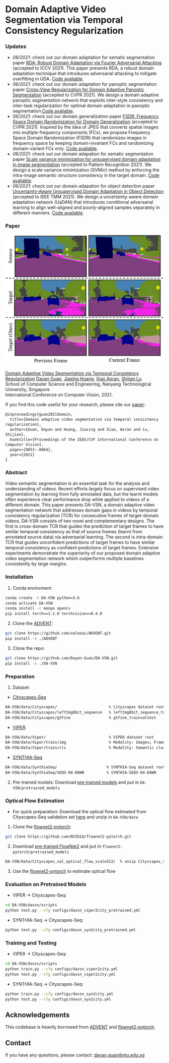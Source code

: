 # Domain Adaptive Video Segmentation via Temporal Consistency Regularization

### Updates
- *08/2021*: check out our domain adaptation for sematic segmentation paper [RDA: Robust Domain Adaptation via Fourier Adversarial Attacking](https://arxiv.org/abs/2106.02874) (accepted to ICCV 2021). This paper presents RDA, a robust domain adaptation technique that introduces adversarial attacking to mitigate overfitting in UDA. [Code avaliable](https://github.com/jxhuang0508/RDA).
- *06/2021*: check out our domain adaptation for panoptic segmentation paper [Cross-View Regularization for Domain Adaptive Panoptic Segmentation](https://arxiv.org/abs/2103.02584) (accepted to CVPR 2021). We design a domain adaptive panoptic segmentation network that exploits inter-style consistency and inter-task regularization for optimal domain adaptation in panoptic segmentation.[Code avaliable](https://github.com/jxhuang0508/FSDR).
- *06/2021*: check out our domain generalization paper [FSDR: Frequency Space Domain Randomization for Domain Generalization](https://arxiv.org/abs/2103.02370) (accepted to CVPR 2021). Inspired by the idea of JPEG that converts spatial images into multiple frequency components (FCs), we propose Frequency Space Domain Randomization (FSDR) that randomizes images in frequency space by keeping domain-invariant FCs and randomizing domain-variant FCs only. [Code avaliable](https://github.com/jxhuang0508/CVRN).
- *06/2021*: check out our domain adapation for sematic segmentation paper [Scale variance minimization for unsupervised domain adaptation in image segmentation](https://www.researchgate.net/publication/347421562_Scale_variance_minimization_for_unsupervised_domain_adaptation_in_image_segmentation)  (accepted to Pattern Recognition 2021). We design a scale variance minimization (SVMin) method by enforcing the intra-image semantic structure consistency in the target domain. [Code avaliable](https://github.com/Dayan-Guan/SVMin).
- *06/2021*: check out our domain adapation for object detection paper [Uncertainty-Aware Unsupervised Domain Adaptation in Object Detection](https://arxiv.org/abs/2103.00236) (accepted to IEEE TMM 2021). We design a uncertainty-aware domain adaptation network (UaDAN) that introduces conditional adversarial learning to align well-aligned and poorly-aligned samples separately in different manners. [Code avaliable](https://github.com/Dayan-Guan/UaDAN).

### Paper
![](./teaser.jpg)

[Domain Adaptive Video Segmentation via Temporal Consistency Regularization](https://arxiv.org/abs/2107.11004) 
 [Dayan Guan](https://scholar.google.com/citations?user=9jp9QAsAAAAJ&hl=en), [Jiaxing Huang](https://scholar.google.com/citations?user=czirNcwAAAAJ&hl=en&oi=ao),  [Xiao Aoran](https://scholar.google.com/citations?user=yGKsEpAAAAAJ&hl=en), [Shijian Lu](https://scholar.google.com/citations?user=uYmK-A0AAAAJ&hl=en)  
 School of Computer Science and Engineering, Nanyang Technological University, Singapore  
 International Conference on Computer Vision, 2021.
 
If you find this code useful for your research, please cite our [paper](https://arxiv.org/abs/2107.11004):

```
@inproceedings{guan2021domain,
  title={Domain adaptive video segmentation via temporal consistency regularization},
  author={Guan, Dayan and Huang, Jiaxing and Xiao, Aoran and Lu, Shijian},
  booktitle={Proceedings of the IEEE/CVF International Conference on Computer Vision},
  pages={8053--8064},
  year={2021}
}
```

### Abstract
Video semantic segmentation is an essential task for the analysis and understanding of videos. Recent efforts largely focus on supervised video segmentation by learning from fully annotated data, but the learnt models often experience clear performance drop while applied to videos of a different domain. This paper presents DA-VSN, a domain adaptive video segmentation network that addresses domain gaps in videos by temporal consistency regularization (TCR) for consecutive frames of target-domain videos. DA-VSN consists of two novel and complementary designs. The first is cross-domain TCR that guides the prediction of target frames to have similar temporal consistency as that of source frames (learnt from annotated source data) via adversarial learning. The second is intra-domain TCR that guides unconfident predictions of target frames to have similar temporal consistency as confident predictions of target frames. Extensive experiments demonstrate the superiority of our proposed domain adaptive video segmentation network which outperforms multiple baselines consistently by large margins.

### Installation
1. Conda enviroment:
```bash
conda create -n DA-VSN python=3.6
conda activate DA-VSN
conda install -c menpo opencv
pip install torch==1.2.0 torchvision==0.4.0
```

2. Clone the [ADVENT](https://github.com/valeoai/ADVENT):
```bash
git clone https://github.com/valeoai/ADVENT.git
pip install -e ./ADVENT
```

3. Clone the repo:
```bash
git clone https://github.com/Dayan-Guan/DA-VSN.git
pip install -e ./DA-VSN
```

### Preparation 
1. Dataset:
* [Cityscapes-Seq](https://www.cityscapes-dataset.com/)
```bash
DA-VSN/data/Cityscapes/                       % Cityscapes dataset root
DA-VSN/data/Cityscapes/leftImg8bit_sequence   % leftImg8bit_sequence_trainvaltest
DA-VSN/data/Cityscapes/gtFine                 % gtFine_trainvaltest
```

* [VIPER](https://playing-for-benchmarks.org/download/): 
```bash
DA-VSN/data/Viper/                            % VIPER dataset root
DA-VSN/data/Viper/train/img                   % Modality: Images; Frames: *[0-9]; Sequences: 00-77; Format: jpg
DA-VSN/data/Viper/train/cls                   % Modality: Semantic class labels; Frames: *0; Sequences: 00-77; Format: png
```

* [SYNTHIA-Seq](http://synthia-dataset.cvc.uab.cat/SYNTHIA_SEQS/SYNTHIA-SEQS-04-DAWN.rar) 
```bash
DA-VSN/data/SynthiaSeq/                      % SYNTHIA-Seq dataset root
DA-VSN/data/SynthiaSeq/SEQS-04-DAWN          % SYNTHIA-SEQS-04-DAWN
```

2. Pre-trained models:
Download [pre-trained models](https://github.com/Dayan-Guan/DA-VSN/releases/tag/Latest) and put in ```DA-VSN/pretrained_models```

### Optical Flow Estimation
* For quick preparation: Download the optical flow estimated from Cityscapes-Seq validation set [here](https://github.com/Dayan-Guan/DA-VSN/releases/tag/Latest) and unzip in ```DA-VSN/data```

1. Clone the [flownet2-pytorch](https://github.com/NVIDIA/flownet2-pytorch):
```bash
git clone https://github.com/NVIDIA/flownet2-pytorch.git
```

2. Download [pre-trained FlowNet2](https://github.com/NVIDIA/flownet2-pytorch) and put in ```flownet2-pytorch/pretrained_models```

```bash
DA-VSN/data/Cityscapes_val_optical_flow_scale512/  % unzip Cityscapes_val_optical_flow_scale512.zip
```

3. Use the [flownet2-pytorch](https://github.com/NVIDIA/flownet2-pytorch) to estimate optical flow

### Evaluation on Pretrained Models
* VIPER → Cityscapes-Seq: 
```bash
cd DA-VSN/davsn/scripts
python test.py --cfg configs/davsn_viper2city_pretrained.yml
```

* SYNTHIA-Seq → Cityscapes-Seq: 
```bash
python test.py --cfg configs/davsn_syn2city_pretrained.yml
```

### Training and Testing
* VIPER → Cityscapes-Seq: 
```bash
cd DA-VSN/davsn/scripts
python train.py --cfg configs/davsn_viper2city.yml
python test.py --cfg configs/davsn_viper2city.yml
```

* SYNTHIA-Seq → Cityscapes-Seq: 
```bash
python train.py --cfg configs/davsn_syn2city.yml
python test.py --cfg configs/davsn_syn2city.yml
```

## Acknowledgements
This codebase is heavily borrowed from [ADVENT](https://github.com/valeoai/ADVENT) and [flownet2-pytorch](https://github.com/NVIDIA/flownet2-pytorch).

## Contact
If you have any questions, please contact: dayan.guan@ntu.edu.sg
